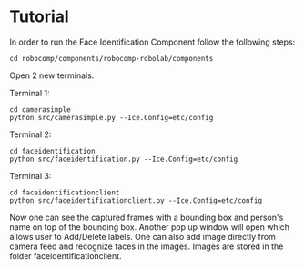 # Tutorial

In order to run the Face Identification Component follow the following steps:

```
cd robocomp/components/robocomp-robolab/components
```
Open 2 new terminals.

Terminal 1:
```
cd camerasimple
python src/camerasimple.py --Ice.Config=etc/config
```

Terminal 2: 
```
cd faceidentification
python src/faceidentification.py --Ice.Config=etc/config
```

Terminal 3: 
```
cd faceidentificationclient
python src/faceidentificationclient.py --Ice.Config=etc/config
```

Now one can see the captured frames with a bounding box and person's name on top of the bounding box. Another pop up window will open which allows user to Add/Delete labels. One can also add image directly from camera feed and recognize faces in the images. Images are stored in the folder faceidentificationclient.
